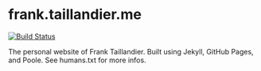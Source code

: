 # frank.taillandier.me

[![Build Status](https://travis-ci.org/DirtyF/homepage.svg?branch=gh-pages)](https://travis-ci.org/DirtyF/homepage)

The personal website of Frank Taillandier. Built using Jekyll, GitHub Pages, and Poole. See humans.txt for more infos.
